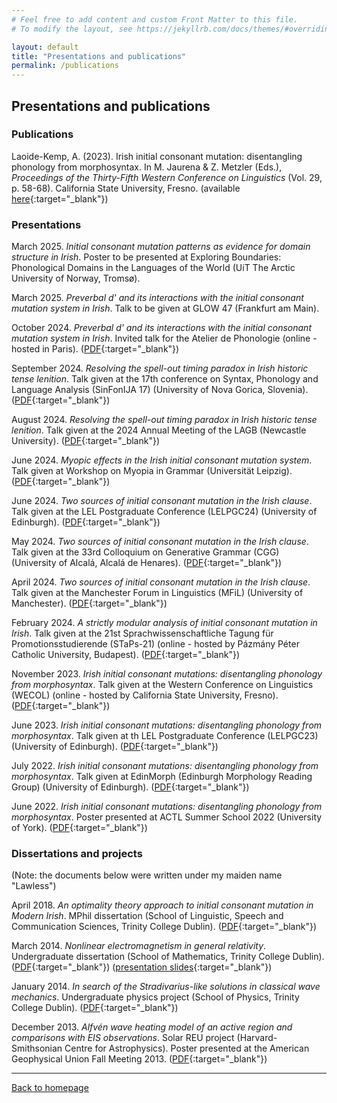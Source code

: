 ```yaml
---
# Feel free to add content and custom Front Matter to this file.
# To modify the layout, see https://jekyllrb.com/docs/themes/#overriding-theme-defaults

layout: default
title: "Presentations and publications"
permalink: /publications
---
```


## Presentations and publications

### Publications

Laoide-Kemp, A. (2023). Irish initial consonant mutation: disentangling phonology from
morphosyntax. In M. Jaurena & Z. Metzler (Eds.), _Proceedings of the Thirty-Fifth Western
Conference on Linguistics_ (Vol. 29, p. 58-68). California State University, Fresno. (available [here](https://wecol.weebly.com/uploads/1/2/6/6/126620555/volume_29_-_wecol_2023.pdf){:target="_blank"})


### Presentations

March 2025\. _Initial consonant mutation patterns as evidence for domain structure in Irish_. Poster to be presented at Exploring
Boundaries: Phonological Domains in the Languages of the World (UiT The Arctic University of Norway, Tromsø).

March 2025\. _Preverbal d' and its interactions with the initial consonant mutation system in Irish_. Talk to be given at GLOW 47 (Frankfurt am Main).

October 2024\. _Preverbal d' and its interactions with the initial consonant mutation system in Irish_. Invited talk for the Atelier de Phonologie (online - hosted in Paris). ([PDF](./assets/Laoide-Kemp_atelier_de_phonologie_2024_slides.pdf){:target="_blank"})

September 2024\. _Resolving the spell-out timing paradox in Irish historic tense lenition_. Talk given at the 17th conference on Syntax, Phonology and Language Analysis (SinFonIJA 17) (University of Nova Gorica, Slovenia). ([PDF](./assets/Laoide-Kemp_SinFonIJA_2024_slides.pdf){:target="_blank"})

August 2024\. _Resolving the spell-out timing paradox in Irish historic tense lenition_. Talk given at the 2024 Annual Meeting of the LAGB (Newcastle University). ([PDF](./assets/Laoide-Kemp_LAGB_2024_slides.pdf){:target="_blank"})

June 2024\. _Myopic effects in the Irish initial consonant mutation system_. Talk given at Workshop on Myopia in Grammar (Universität Leipzig). ([PDF](./assets/Laoide-Kemp_Myopia_2024_slides.pdf){:target="_blank"})

June 2024\. _Two sources of initial consonant mutation in the Irish clause_. Talk given at the LEL Postgraduate Conference (LELPGC24) (University of Edinburgh). ([PDF](./assets/Laoide-Kemp_LELPGC24_slides.pdf){:target="_blank"})

May 2024\. _Two sources of initial consonant mutation in the Irish clause_. Talk given at the 33rd Colloquium on Generative Grammar (CGG) (University of Alcalá, Alcalá de Henares). ([PDF](./assets/Laoide-Kemp_CGG_2024_slides.pdf){:target="_blank"})

April 2024\. _Two sources of initial consonant mutation in the Irish clause_. Talk given at the Manchester Forum in Linguistics (MFiL) (University of Manchester). ([PDF](./assets/Laoide-Kemp_MFiL_2024_slides.pdf){:target="_blank"})

February 2024\. _A strictly modular analysis of initial consonant mutation in Irish_. Talk given at the 21st Sprachwissenschaftliche Tagung für Promotionsstudierende (STaPs-21) (online - hosted by Pázmány Péter Catholic University, Budapest). ([PDF](./assets/Laoide-Kemp_STaPs_2024_slides.pdf){:target="_blank"})

November 2023\. _Irish initial consonant mutations: disentangling phonology from morphosyntax_. Talk given at the Western Conference on Linguistics (WECOL) (online - hosted by California State University,  Fresno). ([PDF](./assets/Laoide-Kemp_WECOL_2023_slides.pdf){:target="_blank"})

June 2023\. _Irish initial consonant mutations: disentangling phonology from morphosyntax_. Talk given at th LEL Postgraduate Conference (LELPGC23) (University of Edinburgh). ([PDF](./assets/Laoide-Kemp_LELPGC23_slides.pdf){:target="_blank"})

July 2022\. _Irish initial consonant mutations: disentangling phonology from morphosyntax_. Talk given at EdinMorph (Edinburgh Morphology Reading Group) (University of Edinburgh). ([PDF](./assets/Laoide-Kemp_EdinMorph_2022_slides.pdf){:target="_blank"})

June 2022\. _Irish initial consonant mutations: disentangling phonology from morphosyntax_. Poster presented at ACTL Summer School 2022 (University of York). ([PDF](./assets/Laoide-Kemp_ACTL_2022_poster.pdf){:target="_blank"})

### Dissertations and projects

(Note: the documents below were written under my maiden name "Lawless")

April 2018\. _An optimality theory approach to initial consonant mutation in Modern Irish_. MPhil dissertation (School of Linguistic, Speech and Communication Sciences, Trinity College Dublin). ([PDF](./assets/Laoide-Kemp_Lawless_MPhilDissertation_2018.pdf){:target="_blank"})

March 2014\. _Nonlinear electromagnetism in general relativity_. Undergraduate dissertation (School of Mathematics, Trinity College Dublin). ([PDF](./assets/Laoide-Kemp_Lawless_MathsProject_2014.pdf){:target="_blank"}) ([presentation slides](./assets/Laoide-Kemp_Lawless_MathsProject_2014_slides.pdf){:target="_blank"})

January 2014\. _In search of the Stradivarius-like solutions in classical wave mechanics_. Undergraduate physics project (School of Physics, Trinity College Dublin). ([PDF](./assets/Laoide-Kemp_Lawless_PhysicsProject_2014.pdf){:target="_blank"})

December 2013\. _Alfvén wave heating model of an active region and comparisons with EIS observations_. Solar REU project (Harvard-Smithsonian Centre for Astrophysics). Poster presented at the American Geophysical Union Fall Meeting 2013. ([PDF](./assets/Laoide-Kemp_Lawless_AGU_2013_poster.pdf){:target="_blank"})


* * *

[Back to homepage](./)